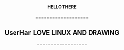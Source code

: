 <div align="center">
  <h4>HELLO THERE</h4>

  ===================

  <h2>UserHan LOVE LINUX AND DRAWING</h2>
  ==================
</div>
